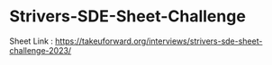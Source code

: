# Strivers-SDE-Sheet-Challenge

Sheet Link : https://takeuforward.org/interviews/strivers-sde-sheet-challenge-2023/
